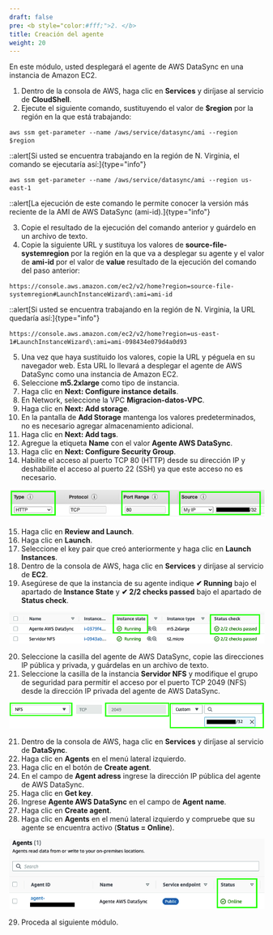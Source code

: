 ```yaml
---
draft: false
pre: <b style="color:#fff;">2. </b>
title: Creación del agente
weight: 20
---
```

En este módulo, usted desplegará el agente de AWS DataSync en una instancia de Amazon EC2.

1. Dentro de la consola de AWS, haga clic en **Services** y diríjase al servicio de **CloudShell**.
2. Ejecute el siguiente comando, sustituyendo el valor de **$region** por la región en la que está trabajando:

```
aws ssm get-parameter --name /aws/service/datasync/ami --region $region
```
::alert[Si usted se encuentra trabajando en la región de N. Virginia, el comando se ejecutaría así:]{type="info"}

```
aws ssm get-parameter --name /aws/service/datasync/ami --region us-east-1
```

::alert[La ejecución de este comando le permite conocer la versión más reciente de la AMI de AWS DataSync (ami-id).]{type="info"}

3.    Copie el resultado de la ejecución del comando anterior y guárdelo en un archivo de texto.
4.    Copie la siguiente URL y sustituya los valores de **source-file-systemregion** por la región en la que va a desplegar su agente y el valor de **ami-id** por el valor de **value** resultado de la ejecución del comando del paso anterior:

```
https://console.aws.amazon.com/ec2/v2/home?region=source-file-systemregion#LaunchInstanceWizard\:ami=ami-id
```

::alert[Si usted se encuentra trabajando en la región de N. Virginia, la URL quedaría así:]{type="info"}

```
https://console.aws.amazon.com/ec2/v2/home?region=us-east-1#LaunchInstanceWizard\:ami=ami-098434e079d4a0d93
```

5. Una vez que haya sustituido los valores, copie la URL y péguela en su navegador web. Esta URL lo llevará a desplegar el agente de AWS DataSync como una instancia de Amazon EC2.
6. Seleccione **m5.2xlarge** como tipo de instancia.
7. Haga clic en **Next: Configure instance details**.
8. En Network, seleccione la VPC **Migracion-datos-VPC**.
9. Haga clic en **Next: Add storage**.
10. En la pantalla de **Add Storage** mantenga los valores predeterminados, no es necesario agregar almacenamiento adicional.
11. Haga clic en **Next: Add tags**.
12. Agregue la etiqueta **Name** con el valor **Agente AWS DataSync**.
13. Haga clic en **Next: Configure Security Group**.
14.    Habilite el acceso al puerto TCP 80 (HTTP) desde su dirección IP y deshabilite el acceso al puerto 22 (SSH) ya que este acceso no es necesario.

![Puerto TCP 80 - HTTP](/static/images/ds/puerto80.png)

15.    Haga clic en **Review and Launch**.
16.    Haga clic en **Launch**.
17.    Seleccione el key pair que creó anteriormente y haga clic en **Launch Instances**.
18.    Dentro de la consola de AWS, haga clic en **Services** y diríjase al servicio de **EC2**.
19.    Asegúrese de que la instancia de su agente indique **<span style="color\:green">✔ Running**</span> bajo el apartado de **Instance State** y **<span style="color\:green">✔ 2/2 checks passed**</span> bajo el apartado de **Status check**.

![Status check passed (2/2)](/static/images/ds/statuscheck.png)

20.    Seleccione la casilla del agente de AWS DataSync, copie las direcciones IP pública y privada, y guárdelas en un archivo de texto.
21. Seleccione la casilla de la instancia **Servidor NFS** y modifique el grupo de seguridad para permitir el acceso por el puerto TCP 2049 (NFS) desde la dirección IP privada del agente de AWS DataSync.

![Habilitar puerto 2049](/static/images/ds/puerto2049.png)

21.    Dentro de la consola de AWS, haga clic en **Services** y diríjase al servicio de **DataSync**.
22.    Haga clic en **Agents** en el menú lateral izquierdo.
23.    Haga clic en el botón de **Create agent**.
24.    En el campo de **Agent adress** ingrese la dirección IP pública del agente de AWS DataSync.
25.    Haga clic en **Get key**.
26.    Ingrese **Agente AWS DataSync** en el campo de **Agent name**.
27.    Haga clic en **Create agent**.
28.    Haga clic en **Agents** en el menú lateral izquierdo y compruebe que su agente se encuentra activo (**Status = Online**).


![Agente en línea](/static/images/ds/agenteenlinea.png)

29. Proceda al siguiente módulo.